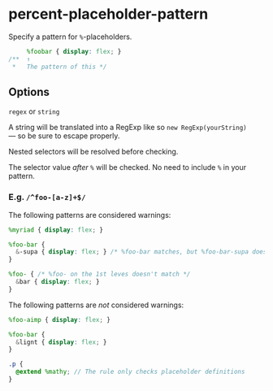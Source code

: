 # percent-placeholder-pattern

Specify a pattern for `%`-placeholders.

```scss
     %foobar { display: flex; }
/**  ↑
 *   The pattern of this */
```

## Options

`regex` or `string`

A string will be translated into a RegExp like so `new RegExp(yourString)` — so be sure to escape properly.

Nested selectors will be resolved before checking.

The selector value *after `%`* will be checked. No need to include `%` in your pattern.

### E.g. `/^foo-[a-z]+$/`

The following patterns are considered warnings:

```scss
%myriad { display: flex; }
```

```scss
%foo-bar { 
  &-supa { display: flex; } /* %foo-bar matches, but %foo-bar-supa doesn't */
}
```

```scss
%foo- { /* %foo- on the 1st leves doesn't match */
  &bar { display: flex; }
}
```

The following patterns are *not* considered warnings:

```scss
%foo-aimp { display: flex; }
```

```scss
%foo-bar { 
  &lignt { display: flex; }
}
```

```scss
.p {
  @extend %mathy; // The rule only checks placeholder definitions
}
```
